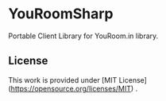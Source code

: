 # YouRoomSharp

Portable Client Library for YouRoom.in library. 

## License

This work is provided under [MIT License] (https://opensource.org/licenses/MIT) .

